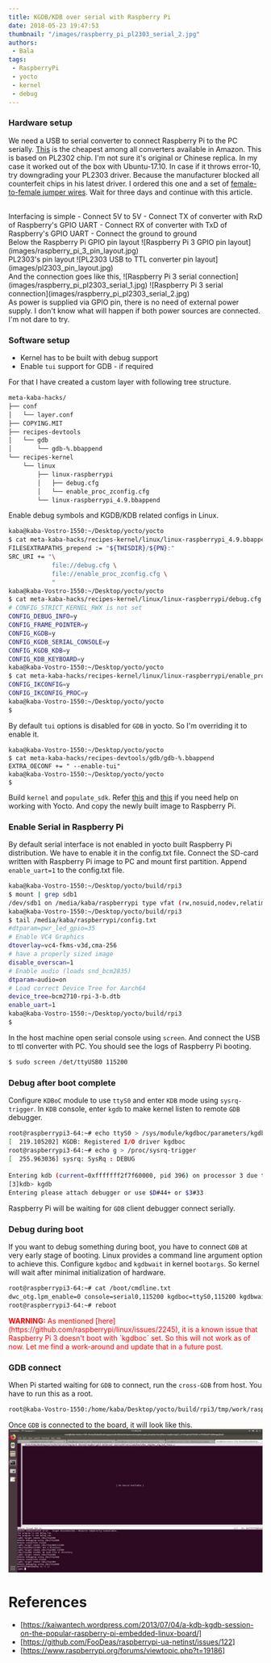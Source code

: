 ```yaml
---
title: KGDB/KDB over serial with Raspberry Pi
date: 2018-05-23 19:47:53
thumbnail: "/images/raspberry_pi_pl2303_serial_2.jpg"
authors:
 - Bala
tags:
 - RaspberryPi
 - yocto
 - kernel
 - debug
---
```


### Hardware setup
We need a USB to serial converter to connect Raspberry Pi to the PC serially. [This](https://www.amazon.in/PL2303-Converter-Adapter-Aurdino-Raspberry/dp/B00UZERG94/ref=sr_1_1?ie=UTF8&qid=1527085291&sr=8-1&keywords=pl2303+usb+to+rs232) is the cheapest among all converters available in Amazon. This is based on PL2302 chip. I'm not sure it's original or Chinese replica. In my case it worked out of the box with Ubuntu-17.10. In case if it throws error-10, try downgrading your PL2303 driver. Because the manufacturer blocked all counterfeit chips in his latest driver. I ordered this one and a set of [female-to-female jumper wires](https://www.amazon.in/Jumper-Wires-Male-female-Pieces/dp/B00ZYFX6A2/ref=sr_1_4?s=industrial&ie=UTF8&qid=1527085464&sr=1-4&keywords=jumper+wires). Wait for three days and continue with this article.

<br />
Interfacing is simple
- Connect 5V to 5V
- Connect TX of converter with RxD of Raspberry's GPIO UART
- Connect RX of converter with TxD of Raspberry's GPIO UART
- Connect the ground to ground

<br />
Below the Raspberry Pi GPIO pin layout
![Raspberry Pi 3 GPIO pin layout](images/raspberry_pi_3_pin_layout.jpg)
<br />
PL2303's pin layout
![PL2303 USB to TTL converter pin layout](images/pl2303_pin_layout.jpg)
<br />
And the connection goes like this,
![Raspberry Pi 3 serial connection](images/raspberry_pi_pl2303_serial_1.jpg)
![Raspberry Pi 3 serial connection](images/raspberry_pi_pl2303_serial_2.jpg)
<br />
As power is supplied via GPIO pin, there is no need of external power supply. I don't know what will happen if both power sources are connected. I'm not dare to try.

### Software setup
- Kernel has to be built with debug support
- Enable `tui` support for GDB - if required

For that I have created a custom layer with following tree structure.
```sh
meta-kaba-hacks/
├── conf
│   └── layer.conf
├── COPYING.MIT
├── recipes-devtools
│   └── gdb
│       └── gdb-%.bbappend
└── recipes-kernel
    └── linux
        ├── linux-raspberrypi
        │   ├── debug.cfg
        │   └── enable_proc_zconfig.cfg
        └── linux-raspberrypi_4.9.bbappend
```
Enable debug symbols and KGDB/KDB related configs in Linux.
```sh
kaba@kaba-Vostro-1550:~/Desktop/yocto/yocto
$ cat meta-kaba-hacks/recipes-kernel/linux/linux-raspberrypi_4.9.bbappend
FILESEXTRAPATHS_prepend := "${THISDIR}/${PN}:"
SRC_URI += "\
			file://debug.cfg \
			file://enable_proc_zconfig.cfg \
			"
kaba@kaba-Vostro-1550:~/Desktop/yocto/yocto
$ cat meta-kaba-hacks/recipes-kernel/linux/linux-raspberrypi/debug.cfg
# CONFIG_STRICT_KERNEL_RWX is not set
CONFIG_DEBUG_INFO=y
CONFIG_FRAME_POINTER=y
CONFIG_KGDB=y
CONFIG_KGDB_SERIAL_CONSOLE=y
CONFIG_KGDB_KDB=y
CONFIG_KDB_KEYBOARD=y
kaba@kaba-Vostro-1550:~/Desktop/yocto/yocto
$ cat meta-kaba-hacks/recipes-kernel/linux/linux-raspberrypi/enable_proc_zconfig.cfg
CONFIG_IKCONFIG=y
CONFIG_IKCONFIG_PROC=y
kaba@kaba-Vostro-1550:~/Desktop/yocto/yocto
$
```
By default `tui` options is disabled for `GDB` in yocto. So I'm overriding it to enable it.
```
kaba@kaba-Vostro-1550:~/Desktop/yocto/yocto
$ cat meta-kaba-hacks/recipes-devtools/gdb/gdb-%.bbappend
EXTRA_OECONF += " --enable-tui"
kaba@kaba-Vostro-1550:~/Desktop/yocto/yocto
$
```

Build `kernel` and `populate_sdk`. Refer [this](http://eastrivervillage.com/KGDBoE-on-RaspberryPi-building-out-of-the-kernel-tree-module-with-yocto/) and [this](http://eastrivervillage.com/Raspberry-Pi-dishes-from-Yocto-cuisine/) if you need help on working with Yocto. And copy the newly built image to Raspberry Pi.

### Enable Serial in Raspberry Pi
By default serial interface is not enabled in yocto built Raspberry Pi distribution. We have to enable it in the config.txt file. Connect the SD-card written with Raspberry Pi image to PC and mount first partition. Append `enable_uart=1` to the config.txt file.
```sh
kaba@kaba-Vostro-1550:~/Desktop/yocto/build/rpi3
$ mount | grep sdb1
/dev/sdb1 on /media/kaba/raspberrypi type vfat (rw,nosuid,nodev,relatime,uid=1000,gid=1000,fmask=0022,dmask=0022,codepage=437,iocharset=iso8859-1,shortname=mixed,showexec,utf8,flush,errors=remount-ro,uhelper=udisks2)
kaba@kaba-Vostro-1550:~/Desktop/yocto/build/rpi3
$ tail /media/kaba/raspberrypi/config.txt
#dtparam=pwr_led_gpio=35
# Enable VC4 Graphics
dtoverlay=vc4-fkms-v3d,cma-256
# have a properly sized image
disable_overscan=1
# Enable audio (loads snd_bcm2835)
dtparam=audio=on
# Load correct Device Tree for Aarch64
device_tree=bcm2710-rpi-3-b.dtb
enable_uart=1
kaba@kaba-Vostro-1550:~/Desktop/yocto/build/rpi3
$
```
In the host machine open serial console using `screen`. And connect the USB to ttl converter with PC. You should see the logs of Raspberry Pi booting.
```sh
$ sudo screen /det/ttyUSB0 115200
```

### Debug after boot complete
Configure `KDBoC` module to use `ttyS0` and enter `KDB` mode using `sysrq-trigger`. In `KDB` console, enter `kgdb` to make kernel listen to remote `GDB` debugger.
```sh
root@raspberrypi3-64:~# echo ttyS0 > /sys/module/kgdboc/parameters/kgdboc
[  219.105202] KGDB: Registered I/O driver kgdboc
root@raspberrypi3-64:~# echo g > /proc/sysrq-trigger
[  255.963036] sysrq: SysRq : DEBUG

Entering kdb (current=0xfffffff2f7f60000, pid 396) on processor 3 due to Keyboard Entry
[3]kdb> kgdb
Entering please attach debugger or use $D#44+ or $3#33


```
Raspberry Pi will be waiting for `GDB` client debugger connect serially.

### Debug during boot
If you want to debug something during boot, you have to connect `GDB` at very early stage of booting. Linux provides a command line argument option to achieve this. Configure `kgdboc` and `kgdbwait` in kernel `bootargs`. So kernel will wait after minimal initialization of hardware.

```sh
root@raspberrypi3-64:~# cat /boot/cmdline.txt
dwc_otg.lpm_enable=0 console=serial0,115200 kgdboc=ttyS0,115200 kgdbwait root=/dev/mmcblk0p2 rootfstype=ext4 rootwait
root@raspberrypi3-64:~# reboot
```
<div style="color:red;">
<span style="font-weight: bold;">WARNING:</span> As mentioned [here](https://github.com/raspberrypi/linux/issues/2245), it is a known issue that Raspberry Pi 3 doesn't boot with `kgdboc` set. So this will not work as of now. Let me find a work-around and update that in a future post.
</div>

### GDB connect
When Pi started waiting for `GDB` to connect, run the `cross-GDB` from host. You have to run this as a root.
```sh
root@kaba-Vostro-1550:/home/kaba/Desktop/yocto/build/rpi3/tmp/work/raspberrypi3_64-poky-linux/linux-raspberrypi/1_4.9.59+gitAUTOINC+e7976b2aff-r0/image/boot# /home/kaba/Desktop/yocto/build/rpi3/tmp/work/x86_64-nativesdk-pokysdk-linux/gdb-cross-canadian-aarch64/8.0-r0/image/opt/poky/2.4.2/sysroots/x86_64-pokysdk-linux/usr/bin/aarch64-poky-linux/aarch64-poky-linux-gdb -tui ./vmlinux-4.9.59
```
Once `GDB` is connected to the board, it will look like this.
![Raspberry Pi GDB session](images/gdb_home_screenshot.png)

# References
 * [https://kaiwantech.wordpress.com/2013/07/04/a-kdb-kgdb-session-on-the-popular-raspberry-pi-embedded-linux-board/]
 * [https://github.com/FooDeas/raspberrypi-ua-netinst/issues/122]
 * [https://www.raspberrypi.org/forums/viewtopic.php?t=19186]
